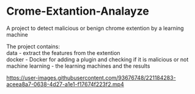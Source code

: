 # Crome-Extantion-Analayze

A project to detect malicious or benign chrome extention by a learning machine

The project contains:<br />
data - extract the features from the extention <br />
docker - Docker for adding a plugin and checking if it is malicious or not <br />
machine learning - the learning machines and the results 





https://user-images.githubusercontent.com/93676748/221184283-aceea8a7-0638-4d27-a1e1-f17674f223f2.mp4

